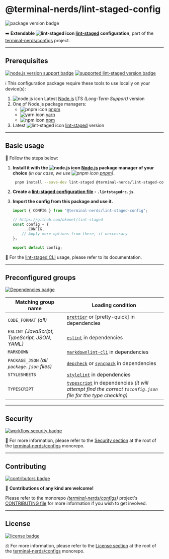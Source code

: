 # @terminal-nerds/lint-staged-config

![package version badge]

➡️ **Extendable ![lint-staged icon] [lint-staged] configuration**, part of the
[terminal-nerds/configs] project.

[package version badge]: https://img.shields.io/npm/v/@terminal-nerds/lint-staged-config/latest?style=for-the-badge&logo=npm
[lint-staged]: https://github.com/okonet/lint-staged#configuration
[lint-staged icon]: https://api.iconify.design/mdi/emoticon-poop.svg
[terminal-nerds/configs]: https://github.com/terminal-nerds/configs

---

## Prerequisites

[![node.js version support badge]][node.js]
[![supported lint-staged version badge]][lint-staged]

[node.js version support badge]: https://img.shields.io/node/v-lts/@terminal-nerds/lint-staged-config?style=for-the-badge&logo=nodedotjs
[supported lint-staged version badge]: https://img.shields.io/github/package-json/dependency-version/terminal-nerds/configs/peer/lint-staged?filename=packages%2Flint-staged%2Fpackage.json&logo=lint-staged&style=for-the-badge

ℹ️ This configuration package require these tools to use locally on your
device(s):

1. ![node.js icon] Latest [Node.js] LTS _(Long-Term Support)_ version
1. One of Node.js package managers:
    - ![pnpm icon] [pnpm]
    - ![yarn icon] [yarn]
    - ![npm icon] [npm]
1. Latest ![lint-staged icon] [lint-staged] version

[node.js]: https://nodejs.org/en/
[node.js icon]: https://api.iconify.design/logos/nodejs-icon.svg
[pnpm]: https://pnpm.io/
[pnpm icon]: https://api.iconify.design/vscode-icons/file-type-light-pnpm.svg
[npm]: https://npmjs.com/
[npm icon]: https://api.iconify.design/logos/npm-icon.svg
[yarn]: https://yarnpkg.com/
[yarn icon]: https://api.iconify.design/logos/yarn.svg

---

## Basic usage

👣 Follow the steps below:

1. **Install it with the ![node.js icon] [Node.js] package manager of your
   choice** _(in our case, we use ![pnpm icon] [pnpm])_.

    ```sh
     pnpm install --save-dev lint-staged @terminal-nerds/lint-staged-config
    ```

1. **Create a [lint-staged configuration file] - `.lintstagedrc.js`**.

1. **Import the config from this package and use it.**

    ```ts
    import { CONFIG } from "@terminal-nerds/lint-staged-config";

    // https://github.com/okonet/lint-staged
    const config = {
    	...CONFIG,
    	// Apply more options from there, if neccessary
    };

    export default config;
    ```

📖 For the [lint-staged CLI] usage, please refer to its documentation.

[lint-staged configuration file]: https://github.com/okonet/lint-staged#configuration
[lint-staged cli]: https://github.com/okonet/lint-staged#command-line-flags

---

## Preconfigured groups

[dependencies badge]: https://img.shields.io/librariesio/release/npm/@terminal-nerds/lint-staged-config?style=for-the-badge
[dependencies url]: https://libraries.io/npm/@terminal-nerds%2Flint-staged-config

[![Dependencies badge]][dependencies url]

| Matching group name                             | Loading condition                                                                                              |
| ----------------------------------------------- | -------------------------------------------------------------------------------------------------------------- |
| `CODE_FORMAT` _(all)_                           | [`prettier`] or [pretty-quick] in dependencies                                                                 |
| `ESLINT` _(JavaScript, TypeScript, JSON, YAML)_ | [`eslint`] in dependencies                                                                                     |
| `MARKDOWN`                                      | [`markdownlint-cli`] in dependencies                                                                           |
| `PACKAGE_JSON` _(all `package.json` files)_     | [`depcheck`] or [`syncpack`] in dependencies                                                                   |
| `STYLESHEETS`                                   | [`stylelint`] in dependencies                                                                                  |
| `TYPESCRIPT`                                    | [`typescript`] in dependencies _(it will attempt find the correct `tsconfig.json` file for the type checking)_ |

[`prettier`]: https://github.com/prettier/prettier
[`pretty-quick`]: https://github.com/azz/pretty-quick
[`eslint`]: https://github.com/eslint/eslint
[`markdownlint-cli`]: https://github.com/igorshubovych/markdownlint-cli
[`depcheck`]: https://github.com/depcheck/depcheck
[`syncpack`]: https://github.com/JamieMason/syncpack
[`stylelint`]: https://github.com/stylelint/stylelint
[`typescript`]: https://github.com/microsoft/typescript

---

## Security

[![workflow security badge]][security policy]

🔐 For more information, please refer to the [Security section] at the root of the
[terminal-nerds/configs] monorepo.

[workflow security badge]: https://img.shields.io/github/actions/workflow/status/terminal-nerds/configs/maintenance.yml?label=Security&logo=github&style=for-the-badge&branch=main
[security section]: https://github.com/terminal-nerds/configs#security
[security policy]: https://github.com/terminal-nerds/configs/security/policy

---

## Contributing

[![contributors badge]][contributors url]

🤝 **Contributions of any kind are welcome!**

Please refer to the monorepo _([terminal-nerds/configs])_ project's
[CONTRIBUTING file] for more information if you wish to get involved.

[contributing file]: https://github.com/terminal-nerds/configs/blob/main/.github/CONTRIBUTING.md
[contributors badge]: https://img.shields.io/github/contributors/terminal-nerds/configs?style=for-the-badge
[contributors url]: https://github.com/terminal-nerds/configs#contributors

---

## License

[![license badge]][license]

⚖️ For more information, please refer to the [License section] at the root of
the [terminal-nerds/configs] monorepo.

[license badge]: https://img.shields.io/github/license/terminal-nerds/configs?style=for-the-badge
[license]: https://github.com/terminal-nerds/configs/blob/main/LICENSE.md
[license section]: https://github.com/terminal-nerds/configs#License
